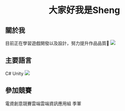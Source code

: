 <h1 align="center">大家好我是Sheng</h1>

## 關於我
目前正在學習遊戲開發以及設計，努力提升作品品質💪
![](http://github-profile-summary-cards.vercel.app/api/cards/profile-details?username=sheng0730&theme=radical)

## 主要語言
C# Unity
![]([http://github-profile-summary-cards.vercel.app/api/cards/most-commit-language?username=sheng0730&theme=radical&exclude={exclude}](https://github-profile-summary-cards.vercel.app/api/cards/most-commit-language?username=sheng0730&theme=radical&exclude=Cython,HTML))

## 參加競賽
電資創意競賽雲端雲端資訊應用組 季軍
  

